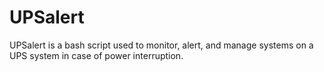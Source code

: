 UPSalert
========

UPSalert is a bash script used to monitor, alert, and manage systems on a UPS system in case of power interruption.
